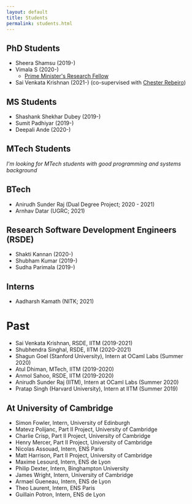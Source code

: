 ```yaml
---
layout: default
title: Students
permalink: students.html
---
```


## PhD Students

* Sheera Shamsu (2019-)
* Vimala S (2020-)
  + [Prime Minister's Research Fellow](https://pmrf.in/)
* Sai Venkata Krishnan (2021-) (co-supervised with [Chester Rebeiro](https://www.cse.iitm.ac.in/~chester/))

## MS Students

* Shashank Shekhar Dubey (2019-)
* Sumit Padhiyar (2019-)
* Deepali Ande (2020-)

## MTech Students

_I'm looking for MTech students with good programming and systems background_

## BTech

* Anirudh Sunder Raj (Dual Degree Project; 2020 - 2021)
* Arnhav Datar (UGRC; 2021)

## Research Software Development Engineers (RSDE)

* Shakti Kannan (2020-)
* Shubham Kumar (2019-)
* Sudha Parimala (2019-)

## Interns

* Aadharsh Kamath (NITK; 2021)

# Past 

* Sai Venkata Krishnan, RSDE, IITM (2019-2021)
* Shubhendra Singhal, RSDE, IITM (2020-2021)
* Shagun Goel (Stanford University), Intern at OCaml Labs (Summer 2020)
* Atul Dhiman, MTech, IITM (2019-2020)
* Anmol Sahoo, RSDE, IITM (2019-2020)
* Anirudh Sunder Raj (IITM), Intern at OCaml Labs (Summer 2020)
* Pratap Singh (Harvard University), Intern at IITM (Summer 2019)

## At University of Cambridge

* Simon Fowler, Intern, University of Edinburgh
* Matevz Polijanc, Part II Project, University of Cambridge
* Charlie Crisp, Part II Project, University of Cambridge
* Henry Mercer, Part II Project, University of Cambridge
* Nicolas Assouad, Intern, ENS Paris
* Matt Harrison, Part II Project, University of Cambridge
* Maxime Lesourd, Intern, ENS de Lyon
* Philip Dexter, Intern, Binghampton University
* James Wright, Intern, University of Cambridge
* Armael Gueneau, Intern, ENS de Lyon
* Theo Laurent, Intern, ENS Paris
* Guillain Potron, Intern, ENS de Lyon

<br/>
